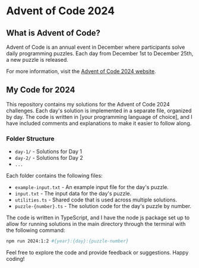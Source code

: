 # Advent of Code 2024

## What is Advent of Code?

Advent of Code is an annual event in December where participants solve daily programming puzzles. Each day from December 1st to December 25th, a new puzzle is released.

For more information, visit the [Advent of Code 2024 website](https://adventofcode.com/2024).

## My Code for 2024

This repository contains my solutions for the Advent of Code 2024 challenges. Each day's solution is implemented in a separate file, organized by day. The code is written in [your programming language of choice], and I have included comments and explanations to make it easier to follow along.

### Folder Structure

-   `day-1/` - Solutions for Day 1
-   `day-2/` - Solutions for Day 2
-   `...`

Each folder contains the following files:

-   `example-input.txt` - An example input file for the day's puzzle.
-   `input.txt` - The input data for the day's puzzle.
-   `utilities.ts` - Shared code that is used across multiple solutions.
-   `puzzle-{number}.ts` - The solution code for the day's puzzle by number.

The code is written in TypeScript, and I have the node js package set up to allow for running solutions in the main directory through the terminal with the following command:

```bash
npm run 2024:1:2 #{year}:{day}:{puzzle-number}
```

Feel free to explore the code and provide feedback or suggestions. Happy coding!

